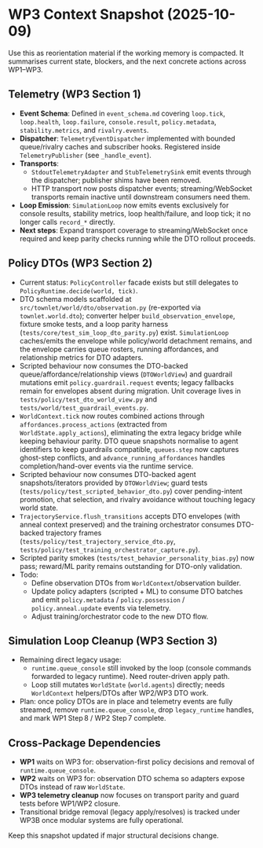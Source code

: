 # WP3 Context Snapshot (2025-10-09)

Use this as reorientation material if the working memory is compacted. It summarises current state, blockers, and the next concrete actions across WP1–WP3.

## Telemetry (WP3 Section 1)

- **Event Schema**: Defined in `event_schema.md` covering `loop.tick`, `loop.health`, `loop.failure`, `console.result`, `policy.metadata`, `stability.metrics`, and `rivalry.events`.
- **Dispatcher**: `TelemetryEventDispatcher` implemented with bounded queue/rivalry caches and subscriber hooks. Registered inside `TelemetryPublisher` (see `_handle_event`).
- **Transports**:
  - `StdoutTelemetryAdapter` and `StubTelemetrySink` emit events through the dispatcher; publisher shims have been removed.
  - HTTP transport now posts dispatcher events; streaming/WebSocket transports remain inactive until downstream consumers need them.
- **Loop Emission**: `SimulationLoop` now emits events exclusively for console results, stability metrics, loop health/failure, and loop tick; it no longer calls `record_*` directly.
- **Next steps**: Expand transport coverage to streaming/WebSocket once required and keep parity checks running while the DTO rollout proceeds.

## Policy DTOs (WP3 Section 2)

- Current status: `PolicyController` facade exists but still delegates to `PolicyRuntime.decide(world, tick)`.
- DTO schema models scaffolded at `src/townlet/world/dto/observation.py` (re-exported via `townlet.world.dto`); converter helper `build_observation_envelope`, fixture smoke tests, and a loop parity harness (`tests/core/test_sim_loop_dto_parity.py`) exist. `SimulationLoop` caches/emits the envelope while policy/world detachment remains, and the envelope carries queue rosters, running affordances, and relationship metrics for DTO adapters.
- Scripted behaviour now consumes the DTO-backed queue/affordance/relationship views (`DTOWorldView`) and guardrail mutations emit `policy.guardrail.request` events; legacy fallbacks remain for envelopes absent during migration. Unit coverage lives in `tests/policy/test_dto_world_view.py` and `tests/world/test_guardrail_events.py`.
- `WorldContext.tick` now routes combined actions through `affordances.process_actions`
  (extracted from `WorldState.apply_actions`), eliminating the extra legacy bridge while keeping
  behaviour parity. DTO queue snapshots normalise to agent identifiers to keep guardrails compatible,
  `queues.step` now captures ghost-step conflicts, and `advance_running_affordances` handles
  completion/hand-over events via the runtime service.
- Scripted behaviour now consumes DTO-backed agent snapshots/iterators provided by `DTOWorldView`;
  guard tests (`tests/policy/test_scripted_behavior_dto.py`) cover pending-intent promotion, chat
  selection, and rivalry avoidance without touching legacy world state.
- `TrajectoryService.flush_transitions` accepts DTO envelopes (with anneal context preserved) and the
  training orchestrator consumes DTO-backed trajectory frames (`tests/policy/test_trajectory_service_dto.py`,
  `tests/policy/test_training_orchestrator_capture.py`).
- Scripted parity smokes (`tests/test_behavior_personality_bias.py`) now pass; reward/ML parity
  remains outstanding for DTO-only validation.
- Todo:
  - Define observation DTOs from `WorldContext`/observation builder.
  - Update policy adapters (scripted + ML) to consume DTO batches and emit `policy.metadata` / `policy.possession` / `policy.anneal.update` events via telemetry.
  - Adjust training/orchestrator code to the new DTO flow.

## Simulation Loop Cleanup (WP3 Section 3)

- Remaining direct legacy usage:
  - `runtime.queue_console` still invoked by the loop (console commands forwarded to legacy runtime). Need router-driven apply path.
  - Loop still mutates `WorldState` (`world.agents`) directly; needs `WorldContext` helpers/DTOs after WP2/WP3 DTO work.
- Plan: once policy DTOs are in place and telemetry events are fully streamed, remove `runtime.queue_console`, drop `legacy_runtime` handles, and mark WP1 Step 8 / WP2 Step 7 complete.

## Cross-Package Dependencies

- **WP1** waits on WP3 for: observation-first policy decisions and removal of `runtime.queue_console`.
- **WP2** waits on WP3 for: observation DTO schema so adapters expose DTOs instead of raw `WorldState`.
- **WP3 telemetry cleanup** now focuses on transport parity and guard tests before WP1/WP2 closure.
- Transitional bridge removal (legacy apply/resolves) is tracked under WP3B once modular systems
  are fully operational.

Keep this snapshot updated if major structural decisions change.
